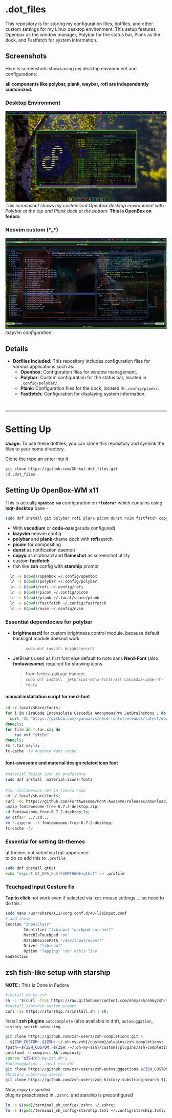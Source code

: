 # .dot_files

This repository is for storing my configuration files, dotfiles, and other custom settings for my Linux desktop environment. This setup features Openbox as the window manager, Polybar for the status bar, Plank as the dock, and Fastfetch for system information.

## Screenshots

Here is screenshots showcasing my desktop environment and configurations:

**all components like polybar, plank, waybar, rofi are independently customized.**

### Desktop Environment

![Desktop Screenshot](screenshot/2025-03-03_22-21.png)
*This screenshot shows my customized Openbox desktop environment with Polybar at the top and Plank dock at the bottom.*
**This is OpenBox on fedora**

### Neovim custom (\*_*)
![Neovim Screenshot](screenshot/2025-03-08_19-34.png)
*lazyvim configuration .*


## Details

- **Dotfiles Included:** This repository includes configuration files for various applications such as:
  - **Openbox:** Configuration files for window management.
  - **Polybar:** Custom configuration for the status bar, located in `.config/polybar/`.
  - **Plank:** Configuration files for the dock, located in `.config/plank/`.
  - **Fastfetch:** Configuration for displaying system information.

<br>

---
# Setting Up
**Usage:** To use these dotfiles, you can clone this repository and symlink the files to your home directory. 

Clone the repo an enter into it
  ```bash
  git clone https://github.com/Shnku/.dot_files.git
  cd .dot_files
  ```
## Setting Up OpenBox-WM x11
This is actually **`openbox wm`** configuration on **`*fedora*`** which contains using **lxqt-desktop** base -

```bash
sudo dnf install git polybar rofi plank picom dunst nvim fastfetch copyq flameshot
```

- With **vscodium** or **code-oss**(garuda configured)
- **lazyvim** neovim config
- **polybar** and **plank**-theme dock  with **rofi**search 
- **picom** for compositing
- **dunst** as notification daemon
- **copyq** as clipboard and **flameshot** as screenshot utility
- custom **fastfetch**
- fish like **zsh** config with **starship** prompt

```bash                             
  ln -s $(pwd)/openbox ~/.config/openbox
  ln -s $(pwd)/polybar ~/.config/polybar
  ln -s $(pwd)/rofi ~/.config/rofi
  ln -s $(pwd)/picom ~/.config/picom
  ln -s $(pwd)/plank ~/.local/share/plank
  ln -s $(pwd)/fastfetch ~/.config/fastfetch
  ln -s $(pwd)/nvim ~/.config/nvim
```

### Essential dependecies for polybar
- **brightnessctl** for custom brightness control module. because default backlight module doesnot work
  > `sudo dnf install brightnessctl`
- JetBrains used as first font else default to noto sans **Nerd-Font** (also **fontawesome**) required for showing icons.
  >from fedora pakage manger..<br>
  > `sudo dnf install  jetbrains-mono-fonts-all cascadia-code-nf-fonts`


#### manual installation script for nerd-font
```bash
cd ~/.local/share/fonts; 
for i in FiraCode Inconsolata Cascedia AnonymousPro JetBrainsMono ; do                                                              
  curl -OL "https://github.com/ryanoasis/nerd-fonts/releases/latest/download/${i}.tar.xz"                                 
done;ls;
for file in *.tar.xz; do                                                                                                              
    tar xvf "$file"                                                                                                          
done;ls;
rm *.tar.xz;ls;
fc-cache -fv #update font cache

```                                                     

#### font-awesome and material design related **icon font** 
```bash
#material design icon my preferance 
sudo dnf install  material-icons-fonts 

#for fontawesome not in fedora repo
cd ~/.local/share/fonts;
curl -OL https://github.com/FortAwesome/Font-Awesome/releases/download/6.7.2/fontawesome-free-6.7.2-desktop.zip;
unzip fontawesome-free-6.7.2-desktop.zip;
cd fontawesome-free-6.7.2-desktop;ls;
mv otfs/* ../;cd..;
rm *.zip;rm -rf fontawesome-free-6.7.2-desktop;
fc-cache -fv

```

### Essential for setting **Qt-themes** 
qt themes not seted via lxqt-apperance. <br> 
to do so add this to `.profile` 
```bash
sudo dnf install qt6ct
echo "export QT_QPA_PLATFORMTHEME=qt6ct" >> .profile
```

### Touchpad Input Gesture fix
**Tap to click** not work even if selected via lxqt-mouse settings ... so need to do this :
```bash
sudo nano /usr/share/X11/xorg.conf.d/40-libinput.conf
# add these ..
Section "InputClass"
        Identifier "libinput touchpad catchall"
        MatchIsTouchpad "on"
        MatchDevicePath "/dev/input/event*"
        Driver "libinput"
        Option "Tapping" "on" #this line 
EndSection
```

## zsh fish-like setup with starship 
**NOTE :** This is Done in Fedora
```bash
#install oh-my-zsh
sh -c "$(curl -fsSL https://raw.githubusercontent.com/ohmyzsh/ohmyzsh/master/tools/install.sh)";
#install starship custom prompt 
curl -sS https://starship.rs/install.sh | sh;
```
Install **zsh plugins** `autocomplete` (also available in dnf), `autosuggation`, `history search substring` .
```bash
git clone https://github.com/zsh-users/zsh-completions.git \
  ${ZSH_CUSTOM:-${ZSH:-~/.oh-my-zsh}/custom}/plugins/zsh-completions;
fpath+=${ZSH_CUSTOM:-${ZSH:-~/.oh-my-zsh}/custom}/plugins/zsh-completions/src;
autoload -U compinit && compinit;
source "$ZSH/oh-my-zsh.sh";
#autosuggation .. aval via dnf
git clone https://github.com/zsh-users/zsh-autosuggestions ${ZSH_CUSTOM:-~/.oh-my-zsh/custom}/plugins/zsh-autosuggestions;
#history substring search
git clone https://github.com/zsh-users/zsh-history-substring-search ${ZSH_CUSTOM:-~/.oh-my-zsh/custom}/plugins/zsh-history-substring-search;
```
Now, *copy* or *symlink*<br>
plugins preactivated in `.zshrc`. and starship is preconfigured
```bash
ln -s $(pwd)/terminal_sh_config/.zshrc ~/.zshrc; 
ln -s $(pwd)/terminal_sh_config/starship.toml ~/.config/starship.toml;
```

